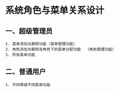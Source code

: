 # 系统角色与菜单关系设计

## 一、超级管理员

    1. 菜单添加与删除功能（菜单管理功能）
    2. 角色添加与删除及角色下的菜单分配功能  （角色管理功能）
    3. 所有菜单功能

## 二、普通用户

    1. 不同等级不同菜单功能
